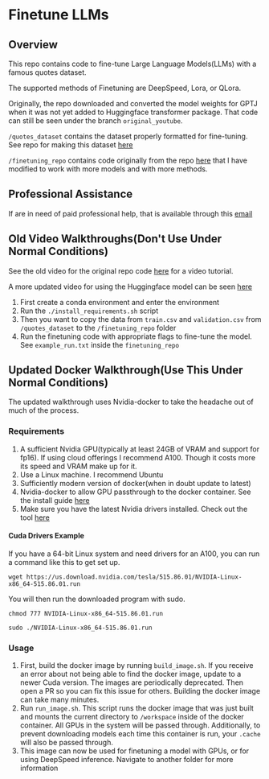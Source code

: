 # Finetune LLMs

## Overview

This repo contains code to fine-tune Large Language Models(LLMs) with a famous quotes dataset. 

The supported methods of Finetuning are DeepSpeed, Lora, or QLora.

Originally, the repo downloaded and converted the model weights for GPTJ when it was not yet added to Huggingface transformer package.  That code can still be seen under the branch ```original_youtube```.

```/quotes_dataset``` contains the dataset properly formatted for fine-tuning. See repo for making this dataset [here](https://github.com/mallorbc/GPT_Neo_quotes_dataset)

```/finetuning_repo``` contains code originally from the repo [here](https://github.com/Xirider/finetune-gpt2xl) that I have modified to work with more models and with more methods.

## Professional Assistance

If are in need of paid professional help, that is available through this [email](mailto:blakecmallory@gmail.com) 

## Old Video Walkthroughs(Don't Use Under Normal Conditions)

See the old video for the original repo code [here](https://www.youtube.com/watch?v=fMgQVQGwnms&ab_channel=Blake) for a video tutorial.

A more updated video for using the Huggingface model can be seen [here](https://www.youtube.com/watch?v=bLMbnHunL_E&t=75s)

1. First create a conda environment and enter the environment
2. Run the ```./install_requirements.sh``` script
3. Then you want to copy the data from ```train.csv``` and ```validation.csv``` from ```/quotes_dataset``` to the ```/finetuning_repo``` folder
4. Run the finetuning code with appropriate flags to fine-tune the model. See ```example_run.txt``` inside the ```finetuning_repo```

## Updated Docker Walkthrough(Use This Under Normal Conditions)

The updated walkthrough uses Nvidia-docker to take the headache out of much of the process.

### Requirements
1. A sufficient Nvidia GPU(typically at least 24GB of VRAM and support for fp16).  If using cloud offerings I recommend A100.  Though it costs more its speed and VRAM make up for it.
2. Use a Linux machine.  I recommend Ubuntu
3. Sufficiently modern version of docker(when in doubt update to latest)
4. Nvidia-docker to allow GPU passthrough to the docker container. See the install guide [here](https://docs.nvidia.com/datacenter/cloud-native/container-toolkit/install-guide.html)
5. Make sure you have the latest Nvidia drivers installed. Check out the tool [here](https://www.nvidia.com/download/index.aspx)

#### Cuda Drivers Example

If you have a 64-bit Linux system and need drivers for an A100, you can run a command like this to get set up.

```wget https://us.download.nvidia.com/tesla/515.86.01/NVIDIA-Linux-x86_64-515.86.01.run```

You will then run the downloaded program with sudo.

```chmod 777 NVIDIA-Linux-x86_64-515.86.01.run```

```sudo ./NVIDIA-Linux-x86_64-515.86.01.run```

### Usage

1. First, build the docker image by running ```build_image.sh```.  If you receive an error about not being able to find the docker image, update to a newer Cuda version.  The images are periodically deprecated.  Then open a PR so you can fix this issue for others.  Building the docker image can take many minutes.
2. Run ```run_image.sh```.  This script runs the docker image that was just built and mounts the current directory to ```/workspace``` inside of the docker container.  All GPUs in the system will be passed through.  Additionally, to prevent downloading models each time this container is run, your ```.cache``` will also be passed through.
3. This image can now be used for finetuning a model with GPUs, or for using DeepSpeed inference.  Navigate to another folder for more information
